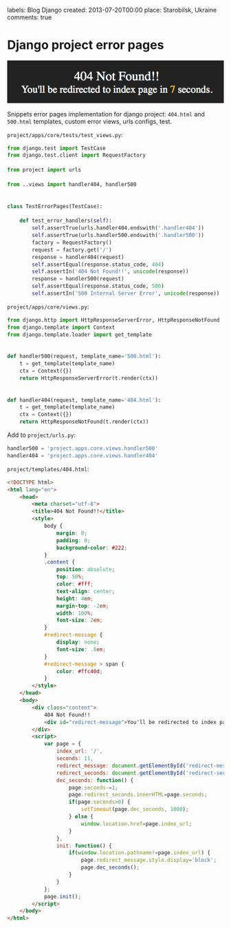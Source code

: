 labels: Blog
        Django
created: 2013-07-20T00:00
place: Starobilsk, Ukraine
comments: true

# Django project error pages

![Error 404 page](django_error_404.png)

Snippets error pages implementation for django project: ```404.html``` and ```500.html``` templates, custom error views, urls configs, test.

```project/apps/core/tests/test_views.py```:
```python
from django.test import TestCase
from django.test.client import RequestFactory

from project import urls

from ..views import handler404, handler500


class TestErrorPages(TestCase):

    def test_error_handlers(self):
        self.assertTrue(urls.handler404.endswith('.handler404'))
        self.assertTrue(urls.handler500.endswith('.handler500'))
        factory = RequestFactory()
        request = factory.get('/')
        response = handler404(request)
        self.assertEqual(response.status_code, 404)
        self.assertIn('404 Not Found!!', unicode(response))
        response = handler500(request)
        self.assertEqual(response.status_code, 500)
        self.assertIn('500 Internal Server Error', unicode(response))
```

```project/apps/core/views.py```:
```python
from django.http import HttpResponseServerError, HttpResponseNotFound
from django.template import Context
from django.template.loader import get_template


def handler500(request, template_name='500.html'):
    t = get_template(template_name)
    ctx = Context({})
    return HttpResponseServerError(t.render(ctx))


def handler404(request, template_name='404.html'):
    t = get_template(template_name)
    ctx = Context({})
    return HttpResponseNotFound(t.render(ctx))
```

Add to ```project/urls.py```:
```python
handler500 = 'project.apps.core.views.handler500'
handler404 = 'project.apps.core.views.handler404'
```

```project/templates/404.html```:
```html
<!DOCTYPE html>
<html lang="en">
    <head>
        <meta charset="utf-8">
        <title>404 Not Found!!</title>
        <style>
            body {
                margin: 0;
                padding: 0;
                background-color: #222;
            }
            .content {
                position: absolute;
                top: 50%;
                color: #fff;
                text-align: center;
                height: 4em;
                margin-top: -2em;
                width: 100%;
                font-size: 2em;
            }
            #redirect-message {
                display: none;
                font-size: .8em;
            }
            #redirect-message > span {
                color: #ffc40d;
            }
        </style>
    </head>
    <body>
        <div class="content">
            404 Not Found!!
            <div id="redirect-message">You'll be redirected to index page in <span id="redirect-seconds">10</span> seconds.</div>
        </div>
        <script>
            var page = {
                index_url: '/',
                seconds: 11,
                redirect_message: document.getElementById('redirect-message'),
                redirect_seconds: document.getElementById('redirect-seconds'),
                dec_seconds: function() {
                    page.seconds-=1;
                    page.redirect_seconds.innerHTML=page.seconds;
                    if(page.seconds>0) {
                        setTimeout(page.dec_seconds, 1000);
                    } else {
                        window.location.href=page.index_url;
                    }
                },
                init: function() {
                    if(window.location.pathname!=page.index_url) {
                        page.redirect_message.style.display='block';
                        page.dec_seconds();
                    }
                }
            };
            page.init();
        </script>
    </body>
</html>
```
